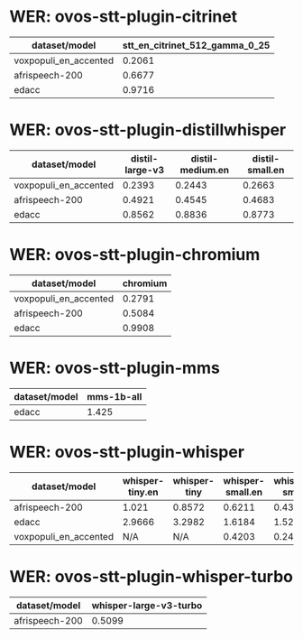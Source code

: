 
# WER: ovos-stt-plugin-citrinet
|dataset/model|stt_en_citrinet_512_gamma_0_25|
|-|-|
| voxpopuli_en_accented | 0.2061 |
| afrispeech-200 | 0.6677 |
| edacc | 0.9716 |


# WER: ovos-stt-plugin-distillwhisper
|dataset/model|distil-large-v3|distil-medium.en|distil-small.en|
|-|-|-|-|
| voxpopuli_en_accented | 0.2393 | 0.2443 | 0.2663 |
| afrispeech-200 | 0.4921 | 0.4545 | 0.4683 |
| edacc | 0.8562 | 0.8836 | 0.8773 |


# WER: ovos-stt-plugin-chromium
|dataset/model|chromium|
|-|-|
| voxpopuli_en_accented | 0.2791 |
| afrispeech-200 | 0.5084 |
| edacc | 0.9908 |


# WER: ovos-stt-plugin-mms
|dataset/model|mms-1b-all|
|-|-|
| edacc | 1.425 |


# WER: ovos-stt-plugin-whisper
|dataset/model|whisper-tiny.en|whisper-tiny|whisper-small.en|whisper-small|whisper-medium.en|
|-|-|-|-|-|-|
| afrispeech-200 | 1.021 | 0.8572 | 0.6211 | 0.4312 | 0.4118 |
| edacc | 2.9666 | 3.2982 | 1.6184 | 1.5213 | N/A |
| voxpopuli_en_accented | N/A | N/A | 0.4203 | 0.2496 | N/A |


# WER: ovos-stt-plugin-whisper-turbo
|dataset/model|whisper-large-v3-turbo|
|-|-|
| afrispeech-200 | 0.5099 |